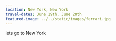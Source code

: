 ```yaml
---
location: New York, New York
travel-dates: June 19th, June 20th
featured-image: ../../static/images/ferrari.jpg
---
```

lets go to New York
